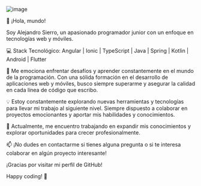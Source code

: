 ![image]({https://img.shields.io/badge/Dart-0175C2?style=for-the-badge&logo=dart&logoColor=white})

👋 ¡Hola, mundo!

Soy Alejandro Sierro, un apasionado programador junior con un enfoque en tecnologías web y móviles.

💻 Stack Tecnológico:
Angular | Ionic | TypeScript | Java | Spring | Kotlin | Android | Flutter

🚀 Me emociona enfrentar desafíos y aprender constantemente en el mundo de la programación. Con una sólida formación en el desarrollo de aplicaciones web y móviles, busco siempre superarme y asegurar la calidad en cada línea de código que escribo.

💡 Estoy constantemente explorando nuevas herramientas y tecnologías para llevar mi trabajo al siguiente nivel. Siempre dispuesto a colaborar en proyectos emocionantes y aportar mis habilidades y conocimientos.

🌱 Actualmente, me encuentro trabajando en expandir mis conocimientos y explorar oportunidades para crecer profesionalmente.

📫 ¡No dudes en contactarme si tienes alguna pregunta o si te interesa colaborar en algún proyecto interesante!

¡Gracias por visitar mi perfil de GitHub!

Happy coding! 🚀
